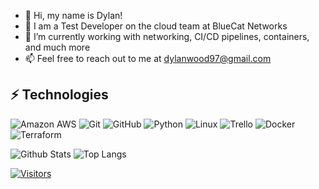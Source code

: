 - 👋 Hi, my name is Dylan!
- 👀 I am a Test Developer on the cloud team at BlueCat Networks
- 🌱 I’m currently working with networking, CI/CD pipelines, containers, and much more
- 📫 Feel free to reach out to me at dylanwood97@gmail.com

<!---
[![Linkedin Badge](https://img.shields.io/badge/-Dylan%20Wood-blue?style=flat-square&logo=Linkedin&logoColor=white&link=https://www.linkedin.com/in/dylanjwood/)](https://www.linkedin.com/in/dylanjwood/)
[![Medium Badge](https://img.shields.io/badge/Dylan%20Wood-12100E?style=flat-square&logo=medium&logoColor=white&link=https://medium.com/@dylanwood360)](https://medium.com/@dylanwood360)
[![Gmail Badge](https://img.shields.io/badge/-dylanwood97@gmail.com-c14438?style=flat-square&logo=Gmail&logoColor=white&link=mailto:dylanwood97@gmail.com)](mailto:dylanwood97@gmail.com)
--->

## ⚡ Technologies

![Amazon AWS](https://img.shields.io/badge/Amazon%20AWS-232F3E?style=flat-square&logo=amazon-aws)
![Git](https://img.shields.io/badge/-Git-black?style=flat-square&logo=git)
![GitHub](https://img.shields.io/badge/-GitHub-181717?style=flat-square&logo=github)
![Python](https://img.shields.io/badge/-Python-black?style=flat-square&logo=Python)
![Linux](https://img.shields.io/badge/Linux-FCC624?style=flat-square&logo=linux&logoColor=black)
![Trello](https://img.shields.io/badge/Trello-%23026AA7.svg?style=flat-square&logo=Trello&logoColor=white)
![Docker](https://img.shields.io/badge/docker-%230db7ed.svg?style=for-the-badge&logo=docker&logoColor=white)
![Terraform](https://img.shields.io/badge/terraform-%235835CC.svg?style=for-the-badge&logo=terraform&logoColor=white)

![Github Stats](https://github-readme-stats.vercel.app/api?username=dwood-97&count_private=true&show_icons=true&include_all_commits=true)
![Top Langs](https://github-readme-stats.vercel.app/api/top-langs/?username=dwood-97&hide=TeX&layout=compact)

[![Visitors](https://api.visitorbadge.io/api/visitors?path=dwood-97%2Fdwood-97&label=VISITORS&countColor=%23263759)](https://visitorbadge.io/status?path=dwood-97%2Fdwood97)
